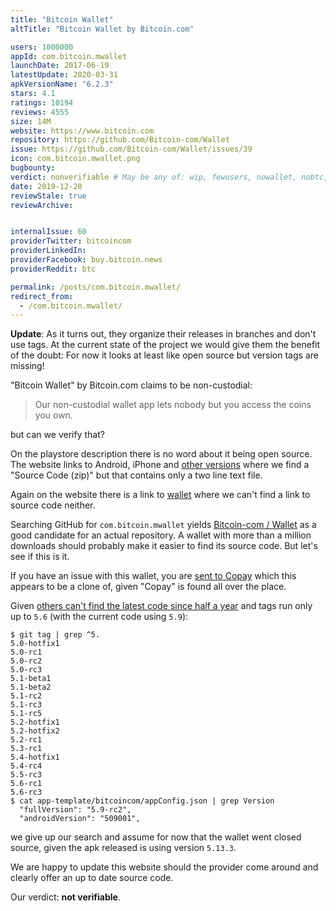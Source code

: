 ```yaml
---
title: "Bitcoin Wallet"
altTitle: "Bitcoin Wallet by Bitcoin.com"

users: 1000000
appId: com.bitcoin.mwallet
launchDate: 2017-06-19
latestUpdate: 2020-03-31
apkVersionName: "6.2.3"
stars: 4.1
ratings: 10194
reviews: 4555
size: 14M
website: https://www.bitcoin.com
repository: https://github.com/Bitcoin-com/Wallet
issue: https://github.com/Bitcoin-com/Wallet/issues/39
icon: com.bitcoin.mwallet.png
bugbounty: 
verdict: nonverifiable # May be any of: wip, fewusers, nowallet, nobtc, custodial, nosource, nonverifiable, verifiable, bounty, defunct
date: 2019-12-20
reviewStale: true
reviewArchive:


internalIssue: 60
providerTwitter: bitcoincom
providerLinkedIn: 
providerFacebook: buy.bitcoin.news
providerReddit: btc

permalink: /posts/com.bitcoin.mwallet/
redirect_from:
  - /com.bitcoin.mwallet/
---
```



**Update**: As it turns out, they organize their releases in branches and don't
use tags. At the current state of the project we would give them the benefit of
the doubt: For now it looks at least like open source but version tags are
missing!

"Bitcoin Wallet" by Bitcoin.com claims to be non-custodial:

> Our non-custodial wallet app lets nobody but you access the coins you own.

but can we verify that?

On the playstore description there is no word about it being open source. The
website links to Android, iPhone and
[other versions](https://github.com/bitcoin-portal/bitcoin-wallet-releases/releases)
where we find a "Source Code (zip)" but that contains only a two line text file.

Again on the website there is a link to [wallet](https://wallet.bitcoin.com/)
where we can't find a link to source code neither.

Searching GitHub for `com.bitcoin.mwallet` yields
[Bitcoin-com / Wallet](https://github.com/Bitcoin-com/Wallet) as a good
candidate for an actual repository. A wallet with more than a million downloads
should probably make it easier to find its source code. But let's see if this is
it.

If you have an issue with this wallet, you are
[sent to Copay](https://github.com/Bitcoin-com/Wallet/blob/235b2856d246eaa1ed891ef945184688270ac190/CONTRIBUTING.md#support)
which this appears to be a clone of, given "Copay" is found all over the place.

Given
[others can't find the latest code since half a year](https://github.com/Bitcoin-com/Wallet/issues/555)
and tags run only up to `5.6` (with the current code using `5.9`):

```
$ git tag | grep ^5.
5.0-hotfix1
5.0-rc1
5.0-rc2
5.0-rc3
5.1-beta1
5.1-beta2
5.1-rc2
5.1-rc3
5.1-rc5
5.2-hotfix1
5.2-hotfix2
5.2-rc1
5.3-rc1
5.4-hotfix1
5.4-rc4
5.5-rc3
5.6-rc1
5.6-rc3
$ cat app-template/bitcoincom/appConfig.json | grep Version
  "fullVersion": "5.9-rc2",
  "androidVersion": "509001",
```

we give up our search and assume for now that the wallet went closed source,
given the apk released is using version `5.13.3`.

We are happy to update this website should the provider come around and clearly
offer an up to date source code.

Our verdict: **not verifiable**.
